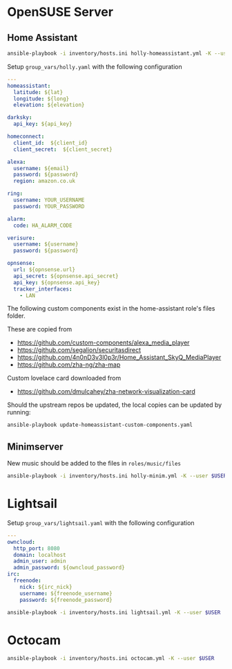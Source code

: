 # OpenSUSE Server

## Home Assistant 

```sh
ansible-playbook -i inventory/hosts.ini holly-homeassistant.yml -K --user $USER
```

Setup `group_vars/holly.yaml` with the following configuration

```yaml
---
homeassistant:
  latitude: ${lat}
  longitude: ${long}
  elevation: ${elevation}

darksky:
  api_key: ${api_key}

homeconnect:
  client_id:  ${client_id}
  client_secret:  ${client_secret}

alexa:
  username: ${email}
  password: ${password}
  region: amazon.co.uk

ring:
  username: YOUR_USERNAME
  password: YOUR_PASSWORD

alarm:
  code: HA_ALARM_CODE

verisure:
  username: ${username}
  password: ${password}

opnsense:
  url: ${opnsense.url}
  api_secret: ${opnsense.api_secret}
  api_key: ${opnsense.api_key}
  tracker_interfaces:
    - LAN
```

The following custom components exist in the home-assistant role's files folder. 

These are copied from
* https://github.com/custom-components/alexa_media_player
* https://github.com/segalion/securitasdirect
* https://github.com/4n0nD3v3l0p3r/Home_Assistant_SkyQ_MediaPlayer
* https://github.com/zha-ng/zha-map

Custom lovelace card downloaded from
* https://github.com/dmulcahey/zha-network-visualization-card

Should the upstream repos be updated, the local copies can be updated by running:

```sh
ansible-playbook update-homeassistant-custom-components.yaml
```

## Minimserver

New music should be added to the files in `roles/music/files`

```sh
ansible-playbook -i inventory/hosts.ini holly-minim.yml -K --user $USER
```

# Lightsail

Setup `group_vars/lightsail.yaml` with the following configuration

```yaml
---
owncloud:
  http_port: 8080
  domain: localhost
  admin_user: admin
  admin_password: ${owncloud_password}
irc:
  freenode:
    nick: ${irc_nick}
    username: ${freenode_username}
    password: ${freenode_password}
```

```sh
ansible-playbook -i inventory/hosts.ini lightsail.yml -K --user $USER
```

# Octocam

```sh
ansible-playbook -i inventory/hosts.ini octocam.yml -K --user $USER
```